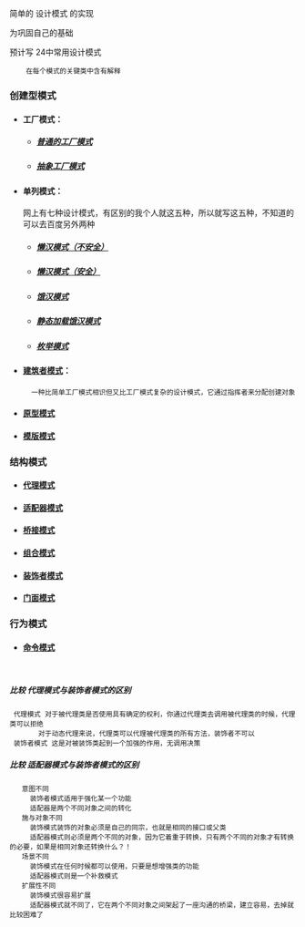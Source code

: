 简单的 设计模式 的实现

 为巩固自己的基础
 
 预计写 24中常用设计模式
 
        在每个模式的关键类中含有解释
### 创建型模式 
 
 -  #### 工厂模式：
    
     - ##### [普通的工厂模式](https://github.com/GiftedDrogon/dragon-structure/blob/1450fda3505547dc0797a96336f835c904c465c3/factory-structure/src/main/java/com/dragon/talon/structure/factory/base/AnimalFactory.java)
        
      - ##### [抽象工厂模式](https://github.com/GiftedDrogon/dragon-structure/blob/1450fda3505547dc0797a96336f835c904c465c3/factory-structure/src/main/java/com/dragon/talon/structure/factory/abstraction/AbstractionFactory.java)
      
      
 -  ####                    单列模式：
 
    网上有七种设计模式，有区别的我个人就这五种，所以就写这五种，不知道的可以去百度另外两种
         
      - ##### [懒汉模式（不安全）](https://github.com/GiftedDrogon/dragon-structure/blob/ec3b935e2a763e9cb2f9874bb2f7692ee0164db2/factory-structure/src/main/java/com/dragon/talon/structure/singleton/UnsafeLazySingleton.java)
      
      - ##### [懒汉模式（安全）](https://github.com/GiftedDrogon/dragon-structure/blob/ec3b935e2a763e9cb2f9874bb2f7692ee0164db2/factory-structure/src/main/java/com/dragon/talon/structure/singleton/SafeLazySingletion.java)
      
      - ##### [饿汉模式](https://github.com/GiftedDrogon/dragon-structure/blob/ec3b935e2a763e9cb2f9874bb2f7692ee0164db2/factory-structure/src/main/java/com/dragon/talon/structure/singleton/HungerSingletion.java)
      
      - ##### [静态加载饿汉模式](https://github.com/GiftedDrogon/dragon-structure/blob/ec3b935e2a763e9cb2f9874bb2f7692ee0164db2/factory-structure/src/main/java/com/dragon/talon/structure/singleton/StaticSingleton.java)

      - ##### [枚举模式](https://github.com/GiftedDrogon/dragon-structure/blob/ec3b935e2a763e9cb2f9874bb2f7692ee0164db2/factory-structure/src/main/java/com/dragon/talon/structure/singleton/SingletonEnum.java)
      
  - ####    [建筑者模式](https://github.com/GiftedDrogon/dragon-structure/blob/b598aa91d8c311422af595261cd3daa0ba6eea49/factory-structure/src/main/java/com/dragon/talon/structure/build/Builder.java)：
          一种比简单工厂模式相识但又比工厂模式复杂的设计模式，它通过指挥者来分配创建对象
  - ####    [原型模式](https://github.com/GiftedDrogon/dragon-structure/blob/b598aa91d8c311422af595261cd3daa0ba6eea49/factory-structure/src/main/java/com/dragon/talon/structure/prototype/PrototypePattern.java)   
  
  - ####    [模版模式]()
### 结构模式
  - ####    [代理模式]()
  - ####    [适配器模式]()
  - ####    [桥接模式]()
  - ####    [组合模式]()
  - ####    [装饰者模式]()
  - ####    [门面模式]()
 ### 行为模式
   - ####    [命令模式]()
  
  <br>
  
  ##### 比较 代理模式与装饰者模式的区别
     代理模式 对于被代理类是否使用具有确定的权利，你通过代理类去调用被代理类的时候，代理类可以拒绝
           对于动态代理来说，代理类可以代理被代理类的所有方法，装饰者不可以
     装饰者模式 这是对被装饰类起到一个加强的作用，无调用决策
  ##### 比较 适配器模式与装饰者模式的区别
       意图不同
         装饰者模式适用于强化某一个功能
         适配器是两个不同对象之间的转化
       施与对象不同
         装饰模式装饰的对象必须是自己的同宗，也就是相同的接口或父类
         适配器模式则必须是两个不同的对象，因为它着重于转换，只有两个不同的对象才有转换的必要，如果是相同对象还转换什么？！
       场景不同
         装饰模式在任何时候都可以使用，只要是想增强类的功能
         适配器模式则是一个补救模式
       扩展性不同
         装饰模式很容易扩展
         适配器模式就不同了，它在两个不同对象之间架起了一座沟通的桥梁，建立容易，去掉就比较困难了
         

